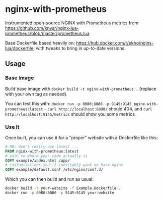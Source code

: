 # nginx-with-prometheus

Instrumented open-source NGINX with Prometheus metrics from: https://github.com/knyar/nginx-lua-prometheus/blob/master/prometheus.lua

Base Dockerfile based heavily on: https://hub.docker.com/r/ekho/nginx-lua/dockerfile, with tweaks to bring in up-to-date versions.

## Usage

### Base Image

Build base image with `docker build -t nginx-with-prometheus .` (replace with your own tag as needed).

You can test this with: `docker run -p 8080:8080 -p 9145:9145 nginx-with-prometheus:latest` - `curl http://localhost:8080/` should 404, and `curl http://localhost:9145/metrics` should show you some metrics.

### Use It

Once built, you can use it for a "proper" website with a Dockerfile like this:

```Dockerfile
# NB: don't really use latest ...
FROM nginx-with-prometheus:latest
# path to where your code actually is
COPY example/index.html /app/
# customisations you'll inevitably want on base nginx
COPY example/default.conf /etc/nginx/conf.d/
```

Which you can then build and run as usual:

```sh
docker build -t your-website -f Example.Dockerfile .
docker run -p 8080:8080 -p 9145:9145 your-website
```

